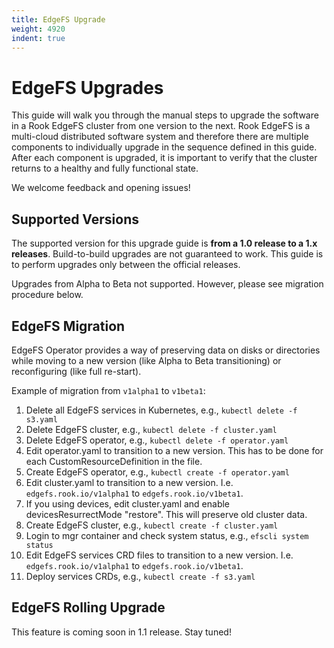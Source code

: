 ```yaml
---
title: EdgeFS Upgrade
weight: 4920
indent: true
---
```


# EdgeFS Upgrades
This guide will walk you through the manual steps to upgrade the software in a Rook EdgeFS cluster
from one version to the next. Rook EdgeFS is a multi-cloud distributed software system and
therefore there are multiple components to individually upgrade in the sequence defined in this
guide. After each component is upgraded, it is important to verify that the cluster returns to a
healthy and fully functional state.

We welcome feedback and opening issues!

## Supported Versions
The supported version for this upgrade guide is **from a 1.0 release to a 1.x releases**.
Build-to-build upgrades are not guaranteed to work. This guide is to perform upgrades only between
the official releases.

Upgrades from Alpha to Beta not supported. However, please see migration procedure below.

## EdgeFS Migration
EdgeFS Operator provides a way of preserving data on disks or directories while moving to a
new version (like Alpha to Beta transitioning) or reconfiguring (like full re-start).

Example of migration from `v1alpha1` to `v1beta1`:

1. Delete all EdgeFS services in Kubernetes, e.g., `kubectl delete -f s3.yaml`
2. Delete EdgeFS cluster, e.g., `kubectl delete -f cluster.yaml`
3. Delete EdgeFS operator, e.g., `kubectl delete -f operator.yaml`
4. Edit operator.yaml to transition to a new version. This has to be done for each CustomResourceDefinition in the file.
5. Create EdgeFS operator, e.g., `kubectl create -f operator.yaml`
6. Edit cluster.yaml to transition to a new version. I.e. `edgefs.rook.io/v1alpha1` to `edgefs.rook.io/v1beta1`.
7. If you using devices, edit cluster.yaml and enable devicesResurrectMode "restore". This will preserve old cluster data.
8. Create EdgeFS cluster, e.g., `kubectl create -f cluster.yaml`
9. Login to mgr container and check system status, e.g., `efscli system status`
10. Edit EdgeFS services CRD files to transition to a new version. I.e. `edgefs.rook.io/v1alpha1` to `edgefs.rook.io/v1beta1`.
11. Deploy services CRDs, e.g., `kubectl create -f s3.yaml`

## EdgeFS Rolling Upgrade
This feature is coming soon in 1.1 release. Stay tuned!
